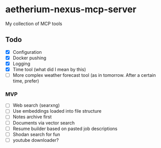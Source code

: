 # aetherium-nexus-mcp-server

My collection of MCP tools

## Todo

- [x] Configuration
- [x] Docker pushing
- [x] Logging
- [x] Time tool (what did I mean by this)
- [ ] More complex weather forecast tool (as in tomorrow. After a certain time, prefer)

### MVP

- [ ] Web search (searxng)
- [ ] Use embeddings loaded into file structure
- [ ] Notes archive first
- [ ] Documents via vector search
- [ ] Resume builder based on pasted job descriptions
- [ ] Shodan search for fun
- [ ] youtube downloader?

